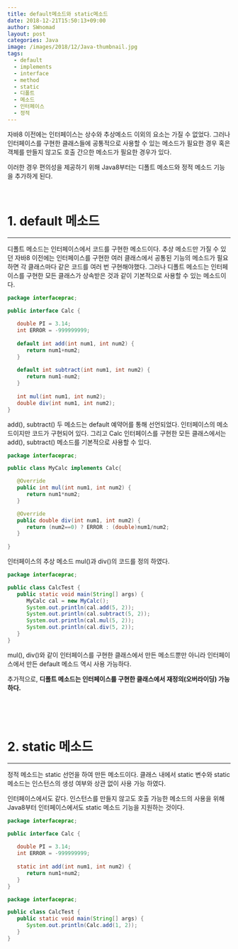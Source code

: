 ```yaml
---
title: default메소드와 static메소드
date: 2018-12-21T15:50:13+09:00
author: SWnomad
layout: post
categories: Java
image: /images/2018/12/Java-thumbnail.jpg
tags:
  - default
  - implements
  - interface
  - method
  - static
  - 디폴트
  - 메소드
  - 인터페이스
  - 정적
---
```

자바8 이전에는 인터페이스는 상수와 추상메소드 이외의 요소는 가질 수 없었다. 그러나 인터페이스를 구현한 클래스들에 공통적으로 사용할 수 있는 메소드가 필요한 경우 혹은 객체를 만들지 않고도 호출 간으한 메소드가 필요한 경우가 있다.

이러한 경우 편의성을 제공하기 위해 Java8부터는 디폴트 메소드와 정적 메소드 기능을 추가하게 된다.

&nbsp;

# 1. default 메소드

* * *

디폴트 메소드는 인터페이스에서 코드를 구현한 메소드이다. 추상 메소드만 가질 수 있던 자바8 이전에는 인터페이스를 구현한 여러 클래스에서 공통된 기능의 메소드가 필요하면 각 클래스마다 같은 코드를 여러 번 구현해야했다. 그러나 디폴트 메소드는 인터페이스를 구현한 모든 클래스가 상속받은 것과 같이 기본적으로 사용할 수 있는 메소드이다.

~~~ java
package interfaceprac;

public interface Calc {
   
   double PI = 3.14;
   int ERROR = -999999999;
   
   default int add(int num1, int num2) {
      return num1+num2;
   }
   
   default int subtract(int num1, int num2) {
      return num1-num2;
   }
   
   int mul(int num1, int num2);
   double div(int num1, int num2);
}
~~~

add(), subtract() 두 메소드는 default 예약어를 통해 선언되었다. 인터페이스의 메소드이지만 코드가 구현되어 있다. 그리고 Calc 인터페이스를 구현한 모든 클래스에서는 add(), subtract() 메소드를 기본적으로 사용할 수 있다.

~~~ java
package interfaceprac;

public class MyCalc implements Calc{

   @Override
   public int mul(int num1, int num2) {
      return num1*num2;
   }

   @Override
   public double div(int num1, int num2) {
      return (num2==0) ? ERROR : (double)num1/num2;
   }
   
}
~~~

인터페이스의 추상 메소드 mul()과 div()의 코드를 정의 하였다.

~~~ java
package interfaceprac;

public class CalcTest {
   public static void main(String[] args) {
      MyCalc cal = new MyCalc();
      System.out.println(cal.add(5, 2));
      System.out.println(cal.subtract(5, 2));
      System.out.println(cal.mul(5, 2));
      System.out.println(cal.div(5, 2));
   }
}
~~~

mul(), div()와 같이 인터페이스를 구현한 클래스에서 만든 메소드뿐만 아니라 인터페이스에서 만든 default 메소드 역시 사용 가능하다.

추가적으로, **디폴트 메소드는 인터페이스를 구현한 클래스에서 재정의(오버라이딩) 가능하다.**

&nbsp;

&nbsp;

# 2. static 메소드

* * *

정적 메소드는 static 선언을 하여 만든 메소드이다. 클래스 내에서 static 변수와 static 메소드는 인스턴스의 생성 여부와 상관 없이 사용 가능 하였다.

인터페이스에서도 같다. 인스턴스를 만들지 않고도 호출 가능한 메소드의 사용을 위해 Java8부터 인터페이스에서도 static 메소드 기능을 지원하는 것이다.

~~~ java
package interfaceprac;

public interface Calc {
   
   double PI = 3.14;
   int ERROR = -999999999;
   
   static int add(int num1, int num2) {
      return num1+num2;
   }
}
~~~

~~~ java
package interfaceprac;

public class CalcTest {
   public static void main(String[] args) {
      System.out.println(Calc.add(1, 2));
   }
}
~~~

&nbsp;